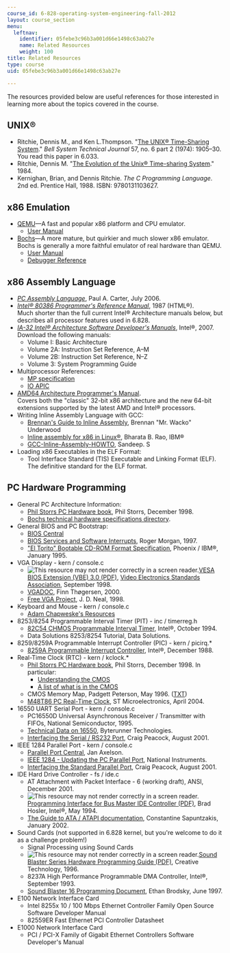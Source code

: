 ```yaml
---
course_id: 6-828-operating-system-engineering-fall-2012
layout: course_section
menu:
  leftnav:
    identifier: 05febe3c96b3a001d66e1498c63ab27e
    name: Related Resources
    weight: 100
title: Related Resources
type: course
uid: 05febe3c96b3a001d66e1498c63ab27e

---
```


The resources provided below are useful references for those interested in learning more about the topics covered in the course.

UNIX®
-----

*   Ritchie, Dennis M., and Ken L.Thompson. "[The UNIX® Time-Sharing System](http://citeseerx.ist.psu.edu/legacymapper?did=10962)." _Bell System Technical Journal_ 57, no. 6 part 2 (1974): 1905–30. You read this paper in 6.033.
*   Ritchie, Dennis M. "[The Evolution of the Unix® Time-sharing System](http://dx.doi.org/10.1002/j.1538-7305.1984.tb00054.x)." 1984.
*   Kernighan, Brian, and Dennis Ritchie. _The C Programming Language_. 2nd ed. Prentice Hall, 1988. ISBN: 9780131103627.

x86 Emulation
-------------

*   [QEMU](http://www.qemu.org/)—A fast and popular x86 platform and CPU emulator.
    *   [User Manual](http://wiki.qemu.org/Qemu-doc.html)
*   [Bochs](http://bochs.sourceforge.net/)—A more mature, but quirkier and much slower x86 emulator. Bochs is generally a more faithful emulator of real hardware than QEMU.
    *   [User Manual](http://bochs.sourceforge.net/doc/docbook/user/index.html)
    *   [Debugger Reference](http://bochs.sourceforge.net/doc/docbook/user/internal-debugger.html)

x86 Assembly Language
---------------------

*   [_PC Assembly Language_](http://www.drpaulcarter.com/pcasm/), Paul A. Carter, July 2006.
*   [_Intel® 80386 Programmer's Reference Manual_](http://www.logix.cz/michal/doc/i386/), 1987 (HTML®).  
    Much shorter than the full current Intel® Architecture manuals below, but describes all processor features used in 6.828.
*   [_IA-32 Intel® Architecture Software Developer's Manuals_](http://www.intel.com/content/www/us/en/processors/architectures-software-developer-manuals.html), Intel®, 2007. Download the following manuals:
    *   Volume I: Basic Architecture
    *   Volume 2A: Instruction Set Reference, A–M
    *   Volume 2B: Instruction Set Reference, N–Z
    *   Volume 3: System Programming Guide
*   Multiprocessor References:
    *   [MP specification](http://www.intel.com/design/archives/processors/pro/docs/242016.htm)
    *   [IO APIC](http://www.intel.com/design/chipsets/specupdt/290710.htm)
*   [AMD64 Architecture Programmer's Manual](https://refspecs.linuxfoundation.org/LSB_3.1.0/LSB-Core-AMD64/LSB-Core-AMD64/normativerefs.html).  
    Covers both the "classic" 32-bit x86 architecture and the new 64-bit extensions supported by the latest AMD and Intel® processors.
*   Writing Inline Assembly Language with GCC:
    *   [Brennan's Guide to Inline Assembly](http://www.delorie.com/djgpp/doc/brennan/brennan_att_inline_djgpp.html), Brennan "Mr. Wacko" Underwood
    *   [Inline assembly for x86 in Linux®](http://www.ibm.com/developerworks/linux/library/l-ia/index.html), Bharata B. Rao, IBM®
    *   [GCC-Inline-Assembly-HOWTO](http://www.ibiblio.org/gferg/ldp/GCC-Inline-Assembly-HOWTO.html), Sandeep. S
*   Loading x86 Executables in the ELF Format:
    *   Tool Interface Standard (TIS) Executable and Linking Format (ELF).  
        The definitive standard for the ELF format.

PC Hardware Programming
-----------------------

*   General PC Architecture Information:
    *   [Phil Storrs PC Hardware book](http://web.archive.org/web/20040603021346/http:/members.iweb.net.au/~pstorr/pcbook/), Phil Storrs, December 1998.
    *   [Bochs technical hardware specifications directory](http://bochs.sourceforge.net/techdata.html).
*   General BIOS and PC Bootstrap:
    *   [BIOS Central](http://www.bioscentral.com/)
    *   [BIOS Services and Software Interrupts](http://www.pcguide.com/ref/mbsys/bios/funcServices-c.html), Roger Morgan, 1997.
    *   ["El Torito" Bootable CD-ROM Format Specification](http://support.microsoft.com/kb/167685), Phoenix / IBM®, January 1995.
*   VGA Display - kern / console.c
    *   ![This resource may not render correctly in a screen reader.](/images/inacessible.gif)[VESA BIOS Extension (VBE) 3.0 (PDF)](http://www.cs.utexas.edu/~dahlin/Classes/UGOS/reading/vbe3.pdf), [Video Electronics Standards Association](http://www.vesa.org/), September 1998.
    *   [VGADOC](http://read.seas.harvard.edu/cs261/2011/references.html), Finn Thøgersen, 2000.
    *   [Free VGA Project](http://www.osdever.net/FreeVGA/home.htm), J. D. Neal, 1998.
*   Keyboard and Mouse - kern / console.c
    *   [Adam Chapweske's Resources](http://www.computer-engineering.org/index.html)
*   8253/8254 Programmable Interval Timer (PIT) - inc / timerreg.h
    *   [82C54 CHMOS Programmable Interval Timer](http://www.intel.com/design/archives/periphrl/docs/23124406.htm), Intel®, October 1994.
    *   Data Solutions 8253/8254 Tutorial, Data Solutions.
*   8259/8259A Programmable Interrupt Controller (PIC) - kern / picirq.\*
    *   [8259A Programmable Interrupt Controller](http://bochs.sourceforge.net/techdata.html), Intel®, December 1988.
*   Real-Time Clock (RTC) - kern / kclock.\*
    *   [Phil Storrs PC Hardware book](http://web.archive.org/web/20040603021346/http:/members.iweb.net.au/~pstorr/pcbook/), Phil Storrs, December 1998. In particular:
        *   [Understanding the CMOS](http://web.archive.org/web/20040603150111/members.iweb.net.au/~pstorr/pcbook/book5/cmos.htm)
        *   [A list of what is in the CMOS](http://web.archive.org/web/20040603005903/members.iweb.net.au/~pstorr/pcbook/book5/cmoslist.htm)
    *   CMOS Memory Map, Padgett Peterson, May 1996. ([TXT](http://bochs.sourceforge.net/techspec/CMOS-reference.txt))
    *   [M48T86 PC Real-Time Clock](http://www.alldatasheet.com/datasheet-pdf/pdf/22981/STMICROELECTRONICS/M48T86.html), ST Microelectronics, April 2004.
*   16550 UART Serial Port - kern / console.c
    *   PC16550D Universal Asynchronous Receiver / Transmitter with FIFOs, National Semiconductor, 1995.
    *   [Technical Data on 16550](http://byterunner.com/16550.html), Byterunner Technologies.
    *   [Interfacing the Serial / RS232 Port](http://users.utcluj.ro/~baruch/sie/labor/RS232/serial.pdf), Craig Peacock, August 2001.
*   IEEE 1284 Parallel Port - kern / console.c
    *   [Parallel Port Central](http://janaxelson.com/parport.htm), Jan Axelson.
    *   [IEEE 1284 - Updating the PC Parallel Port](http://zone.ni.com/devzone/cda/tut/p/id/3466), National Instruments.
    *   [Interfacing the Standard Parallel Port](http://pascal.hansotten.com/uploads/electronics/parallel.pdf), Craig Peacock, August 2001.
*   IDE Hard Drive Controller - fs / ide.c
    *   AT Attachment with Packet Interface - 6 (working draft), ANSI, December 2001.
    *   ![This resource may not render correctly in a screen reader.](/images/inacessible.gif)[Programming Interface for Bus Master IDE Controller (PDF)](http://www.bswd.com/idems100.pdf), Brad Hosler, Intel®, May 1994.
    *   [The Guide to ATA / ATAPI documentation](http://www.cs.utexas.edu/~dahlin/Classes/UGOS/reading/ide.html), Constantine Sapuntzakis, January 2002.
*   Sound Cards (not supported in 6.828 kernel, but you're welcome to do it as a challenge problem!)
    *   Signal Processing using Sound Cards
    *   ![This resource may not render correctly in a screen reader.](/images/inacessible.gif)[Sound Blaster Series Hardware Programming Guide (PDF)](http://pdos.csail.mit.edu/6.828/2008/readings/hardware/SoundBlaster.pdf), Creative Technology, 1996.
    *   8237A High Performance Programmable DMA Controller, Intel®, September 1993.
    *   [Sound Blaster 16 Programming Document](http://homepages.cae.wisc.edu/~brodskye/sb16doc/sb16doc.html), Ethan Brodsky, June 1997.
*   E100 Network Interface Card
    *   Intel 8255x 10 / 100 Mbps Ethernet Controller Family Open Source Software Developer Manual
    *   82559ER Fast Ethernet PCI Controller Datasheet
*   E1000 Network Interface Card
    *   PCI / PCI-X Family of Gigabit Ethernet Controllers Software Developer's Manual